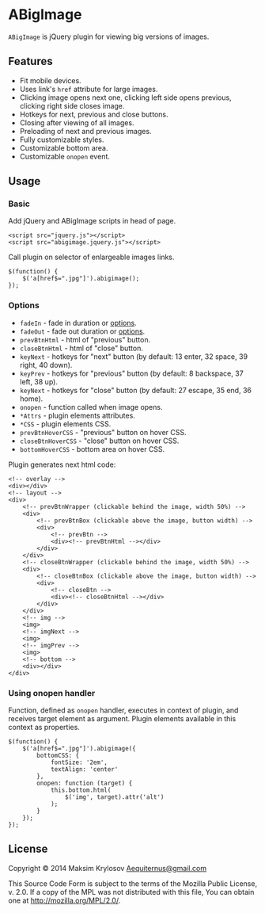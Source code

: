 # ABigImage

`ABigImage` is jQuery plugin for viewing big versions of images.

## Features

- Fit mobile devices.
- Uses link's `href` attribute for large images.
- Clicking image opens next one, clicking left side opens previous, clicking right side closes image.
- Hotkeys for next, previous and close buttons.
- Closing after viewing of all images.
- Preloading of next and previous images.
- Fully customizable styles.
- Customizable bottom area.
- Customizable `onopen` event.

## Usage

### Basic

Add jQuery and ABigImage scripts in head of page.

    <script src="jquery.js"></script>
    <script src="abigimage.jquery.js"></script>

Call plugin on selector of enlargeable images links.

    $(function() {
        $('a[href$=".jpg"]').abigimage();
    });

### Options

- `fadeIn` - fade in duration or [options](http://api.jquery.com/fadein/).
- `fadeOut` - fade out duration or [options](http://api.jquery.com/fadeout/).
- `prevBtnHtml` - html of "previous" button.
- `closeBtnHtml` - html of "close" button.
- `keyNext` - hotkeys for "next" button (by default: 13 enter, 32 space, 39 right, 40 down).
- `keyPrev` - hotkeys for "previous" button (by default: 8 backspace, 37 left, 38 up).
- `keyNext` - hotkeys for "close" button (by default: 27 escape, 35 end, 36 home).
- `onopen` - function called when image opens.
- `*Attrs` - plugin elements attributes.
- `*CSS` - plugin elements CSS.
- `prevBtnHoverCSS` - "previous" button on hover CSS.
- `closeBtnHoverCSS` - "close" button on hover CSS.
- `bottomHoverCSS` - bottom area on hover CSS.

Plugin generates next html code:

    <!-- overlay -->
    <div></div>
    <!-- layout -->
    <div>
        <!-- prevBtnWrapper (clickable behind the image, width 50%) -->
        <div>
            <!-- prevBtnBox (clickable above the image, button width) -->
            <div>
                <!-- prevBtn -->
                <div><!-- prevBtnHtml --></div>
            </div>
        </div>
        <!-- closeBtnWrapper (clickable behind the image, width 50%) -->
        <div>
            <!-- closeBtnBox (clickable above the image, button width) -->
            <div>
                <!-- closeBtn -->
                <div><!-- closeBtnHtml --></div>
            </div>
        </div>
        <!-- img -->
        <img>
        <!-- imgNext -->
        <img>
        <!-- imgPrev -->
        <img>
        <!-- bottom -->
        <div></div>
    </div>

### Using onopen handler

Function, defined as `onopen` handler, executes in context of plugin, and receives target element as argument. Plugin elements available in this context as properties.

    $(function() {
        $('a[href$=".jpg"]').abigimage({
            bottomCSS: {
                fontSize: '2em',
                textAlign: 'center'
            },
            onopen: function (target) {
                this.bottom.html(
                    $('img', target).attr('alt')
                );
            }
        });
    });

## License

Copyright © 2014 Maksim Krylosov <Aequiternus@gmail.com>

This Source Code Form is subject to the terms of the Mozilla Public
License, v. 2.0. If a copy of the MPL was not distributed with this
file, You can obtain one at http://mozilla.org/MPL/2.0/.
